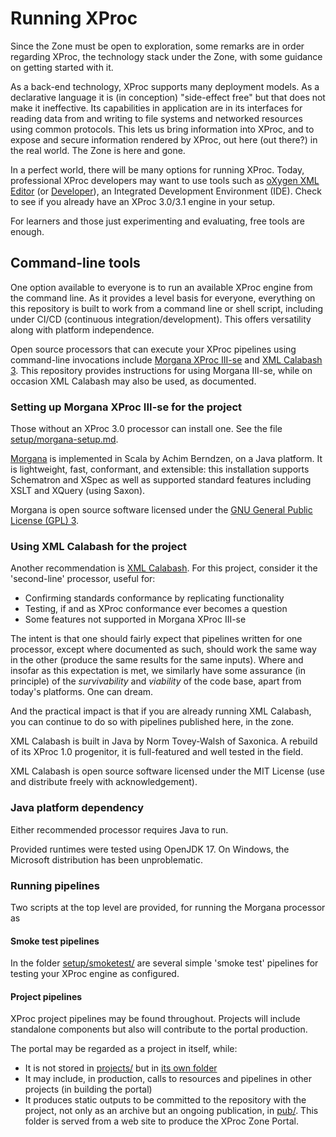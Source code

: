 # Running XProc

Since the Zone must be open to exploration, some remarks are in order regarding XProc, the technology stack under the Zone, with some guidance on getting started with it.

As a back-end technology, XProc supports many deployment models. As a declarative language it is (in conception) "side-effect free" but that does not make it ineffective. Its capabilities in application are in its interfaces for reading data from and writing to file systems and networked resources using common protocols. This lets us bring information into XProc, and to expose and secure information rendered by XProc, out here (out there?) in the real world. The Zone is here and gone.

In a perfect world, there will be many options for running XProc. Today, professional XProc developers may want to use tools such as [oXygen XML Editor](https://www.oxygenxml.com/) (or [Developer](https://www.oxygenxml.com/xml_developer.html)), an Integrated Development Environment (IDE). Check to see if you already have an XProc 3.0/3.1 engine in your setup.

For learners and those just experimenting and evaluating, free tools are enough.

## Command-line tools

One option available to everyone is to run an available XProc engine from the command line. As it provides a level basis for everyone, everything on this repository is built to work from a command line or shell script, including under CI/CD (continuous integration/development). This offers versatility along with platform independence.

Open source processors that can execute your XProc pipelines using command-line invocations include [Morgana XProc III-se][morgana] and [XML Calabash 3][xmlcalabash3]. This repository provides instructions for using Morgana III-se, while on occasion XML Calabash may also be used, as documented.

### Setting up Morgana XProc III-se for the project

Those without an XProc 3.0 processor can install one. See the file [setup/morgana-setup.md](setup/morgana-setup.md).

[Morgana][morgana] is implemented in Scala by Achim Berndzen, on a Java platform. It is lightweight, fast, conformant, and extensible: this installation supports Schematron and XSpec as well as supported standard features including XSLT and XQuery (using Saxon).

Morgana is open source software licensed under the [GNU General Public License (GPL) 3](http://www.gnu.de/documents/gpl-3.1.en.html).

### Using XML Calabash for the project

Another recommendation is [XML Calabash](xmlcalabash3). For this project, consider it the 'second-line' processor, useful for:

- Confirming standards conformance by replicating functionality
- Testing, if and as XProc conformance ever becomes a question
- Some features not supported in Morgana XProc III-se

The intent is that one should fairly expect that pipelines written for one processor, except where documented as such, should work the same way in the other (produce the same results for the same inputs). Where and insofar as this expectation is met, we similarly have some assurance (in principle) of the *survivability* and *viability* of the code base, apart from today's platforms. One can dream.

And the practical impact is that if you are already running XML Calabash, you can continue to do so with pipelines published here, in the zone.

XML Calabash is built in Java by Norm Tovey-Walsh of Saxonica. A rebuild of its XProc 1.0 progenitor, it is full-featured and well tested in the field.

XML Calabash is open source software licensed under the MIT License (use and distribute freely with acknowledgement).

### Java platform dependency

Either recommended processor requires Java to run.

Provided runtimes were tested using OpenJDK 17. On Windows, the Microsoft distribution has been unproblematic.

### Running pipelines

Two scripts at the top level are provided, for running the Morgana processor as 

#### Smoke test pipelines

In the folder [setup/smoketest/](setup/smoketest/) are several simple 'smoke test' pipelines for testing your XProc engine as configured.


#### Project pipelines

XProc project pipelines may be found throughout. Projects will include standalone components but also will contribute to the portal production.

The portal may be regarded as a project in itself, while:

- It is not stored in [projects/](projects) but in [its own folder](portal/)
- It may include, in production, calls to resources and pipelines in other projects (in building the portal)
- It produces static outputs to be committed to the repository with the project, not only as an archive but an ongoing publication, in [pub/](pub/). This folder is served from a web site to produce the XProc Zone Portal.
 

<!-- links -->

[xdm3]: https://www.w3.org/TR/xpath-datamodel/
[xmlcalabash3]: https://github.com/xmlcalabash/xmlcalabash3 
[xslt3]: https://www.w3.org/TR/xslt-30/
[xproc]: https://xproc.org/
[xproc-specs]: https://xproc.org/specifications.html
[xspec]: https://github.com/xspec/xspec
[ixml]: https://invisiblexml.org
[morgana]: https://www.xml-project.com/morganaxproc-iiise.html
[saxon12]: https://www.saxonica.com/documentation12/documentation.xml
[schxslt]: https://github.com/schxslt/schxslt

